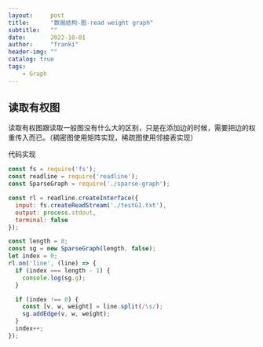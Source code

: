 ```yaml
---
layout:     post
title:      "数据结构-图-read weight graph"
subtitle:   ""
date:       2022-10-01
author:     "franki"
header-img: ""
catalog: true
tags:
    - Graph
---
```



## 读取有权图

读取有权图跟读取一般图没有什么大的区别，只是在添加边的时候，需要把边的权重传入而已。（稠密图使用矩阵实现，稀疏图使用邻接表实现）

代码实现

```js
const fs = require('fs');
const readline = require('readline');
const SparseGraph = require('./sparse-graph');

const rl = readline.createInterface({
  input: fs.createReadStream('./testG1.txt'),
  output: process.stdout,
  terminal: false
});

const length = 8;
const sg = new SparseGraph(length, false);
let index = 0;
rl.on('line', (line) => {
  if (index === length - 1) {
    console.log(sg.g);
  }

  if (index !== 0) {
    const [v, w, weight] = line.split(/\s/);
    sg.addEdge(v, w, weight);
  }
  index++;
});
```
